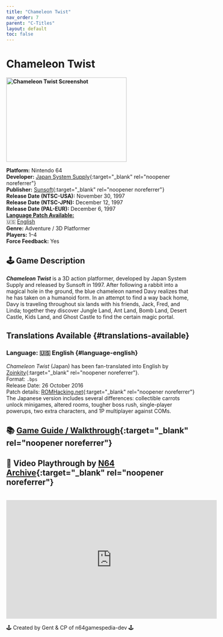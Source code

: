 ```yaml
---
title: "Chameleon Twist"
nav_order: 7
parent: "C-Titles"
layout: default
toc: false
---
```


# Chameleon Twist
<b>
<img src="https://images.launchbox-app.com/8f7f8a4e-dbcd-4ed4-9f28-647b397b0abc.jpg" alt="Chameleon Twist Screenshot" style="object-fit:cover;width:320px;height:224px"/>
</b>

**Platform:** Nintendo 64  
**Developer:** [Japan System Supply](https://ideas.fandom.com/wiki/Japan_System_Supply){:target="_blank" rel="noopener noreferrer"}  
**Publisher:** [Sunsoft](https://en.wikipedia.org/wiki/Sunsoft){:target="_blank" rel="noopener noreferrer"}  
**Release Date (NTSC-USA):** November 30, 1997  
**Release Date (NTSC-JPN):** December 12, 1997  
**Release Date (PAL-EUR):** December 6, 1997  
[**Language Patch Available:**](#translations-available)<br>
🇺🇸 [English](#language-english)   
**Genre:** Adventure / 3D Platformer  
**Players:** 1–4  
**Force Feedback:** Yes  

## 🕹️ Game Description
<em><strong>Chameleon Twist</strong></em> is a 3D action platformer, developed by Japan System Supply and released by Sunsoft in 1997. After following a rabbit into a magical hole in the ground, the blue chameleon named Davy realizes that he has taken on a humanoid form. In an attempt to find a way back home, Davy is traveling throughout six lands with his friends, Jack, Fred, and Linda; together they discover Jungle Land, Ant Land, Bomb Land, Desert Castle, Kids Land, and Ghost Castle to find the certain magic portal.

## Translations Available {#translations-available}  
### Language: 🇺🇸 English {#language-english}  
*Chameleon Twist* (Japan) has been fan-translated into English by [Zoinkity](https://www.romhacking.net/community/803/){:target="_blank" rel="noopener noreferrer"}.  
Format: `.bps`  
Release Date: 26 October 2016  
Patch details: [ROMHacking.net](https://www.romhacking.net/translations/2767/){:target="_blank" rel="noopener noreferrer"}  
The Japanese version includes several differences: collectible carrots unlock minigames, altered rooms, tougher boss rush, single-player powerups, two extra characters, and 1P multiplayer against COMs.

## 📚 [Game Guide / Walkthrough](https://gamefaqs.gamespot.com/n64/196896-chameleon-twist/faqs/6844){:target="_blank" rel="noopener noreferrer"}

## 🎥 Video Playthrough by [N64 Archive](https://www.youtube.com/channel/UC1fUDTXUTKjpk_j7leAhAyw){:target="_blank" rel="noopener noreferrer"}  
<br />
<iframe width="560" height="315" src="https://www.youtube.com/embed/dIJ3mYehaKQ" title="Chameleon Twist Gameplay" frameborder="0" allowfullscreen></iframe>

🕹️ Created by Gent & CP of n64gamespedia-dev 🕹️

<!-- Vault Format: n64gamespedia-dev -->
<!-- Protocol Source: _vault-specs/format-protocol.md -->
